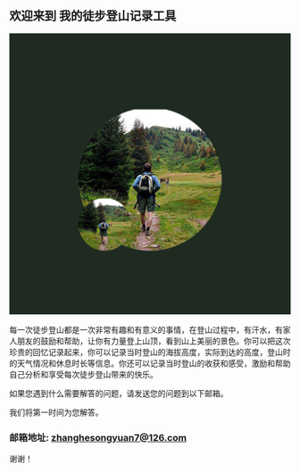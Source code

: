 ## 欢迎来到 我的徒步登山记录工具

![Image](icon-1024.png)


每一次徒步登山都是一次非常有趣和有意义的事情，在登山过程中，有汗水，有家人朋友的鼓励和帮助，让你有力量登上山顶，看到山上美丽的景色。你可以把这次珍贵的回忆记录起来，你可以记录当时登山的海拔高度，实际到达的高度，登山时的天气情况和休息时长等信息。你还可以记录当时登山的收获和感受，激励和帮助自己分析和享受每次徒步登山带来的快乐。



如果您遇到什么需要解答的问题，请发送您的问题到以下邮箱。

我们将第一时间为您解答。

### 邮箱地址: zhanghesongyuan7@126.com

谢谢！
